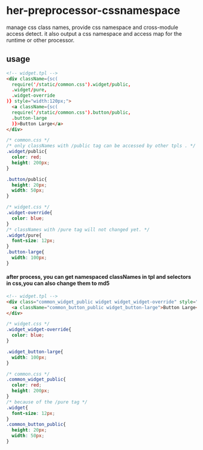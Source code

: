 # her-preprocessor-cssnamespace
manage css class names, provide css namespace and cross-module access detect.
it also output a css namespace and access map for the runtime or other processor.

## usage

```html
<!-- widget.tpl -->
<div className={sc(
  require('/static/common.css').widget/public, 
  .widget/pure,
  .widget-override
)} style="width:120px;">
  <a className={sc(
  require('/static/common.css').button/public,
  .button-large
  )}>Button Large</a>
</div>
```

```css
/* common.css */
/* only classNames with /public tag can be accessed by other tpls . */
.widget/public{
  color: red;
  height: 200px;
}

.button/public{
  height: 20px;
  width: 50px;
}
```

```css
/* widget.css */
.widget-override{
  color: blue;
}
/* classNames with /pure tag will not changed yet. */
.widget/pure{
  font-size: 12px;
}
.button-large{
  width: 100px;
}
```

#### after process, you can get namespaced classNames in tpl and selectors in css,you can also change them to md5

```html
<!-- widget.tpl -->
<div class="common_widget_public widget widget_widget-override" style="width:120px;">
  <a className="common_button_public widget_button-large">Button Large</a>
</div>
```

```css
/* widget.css */
.widget_widget-override{
  color: blue;
}

.widget_button-large{
  width: 100px;
}
```

```css
/* common.css */
.common_widget_public{
  color: red;
  height: 200px;
}
/* because of the /pure tag */
.widget{
  font-size: 12px;
}
.common_button_public{
  height: 20px;
  width: 50px;
}
```
